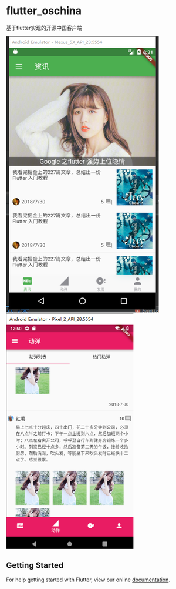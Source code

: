 # flutter_oschina

基于flutter实现的开源中国客户端

![](images/app1.png)
![](images/app2.png)

## Getting Started

For help getting started with Flutter, view our online
[documentation](https://flutter.io/).
